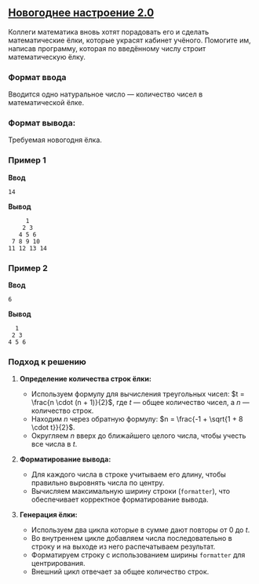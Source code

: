 ## [Новогоднее настроение 2.0](../../../solutions/2.4/24_r.py)

Коллеги математика вновь хотят порадовать его и сделать математические ёлки, которые украсят кабинет учёного.
Помогите им, написав программу, которая по введённому числу строит математическую ёлку.

### Формат ввода

Вводится одно натуральное число — количество чисел в математической ёлке.

### Формат вывода:

Требуемая новогодня ёлка.

### Пример 1

**Ввод**
```plaintext
14
```

**Вывод**
```plaintext
     1     
    2 3    
   4 5 6   
 7 8 9 10  
11 12 13 14
```

### Пример 2

**Ввод**
```plaintext
6
```

**Вывод**
```plaintext
  1  
 2 3 
4 5 6
```

### Подход к решению

1. **Определение количества строк ёлки:**
   - Используем формулу для вычисления треугольных чисел: $t = \frac{n \cdot (n + 1)}{2}$, где $t$ — общее количество чисел, а $n$ — количество строк.
   - Находим $n$ через обратную формулу: $n = \frac{-1 + \sqrt{1 + 8 \cdot t}}{2}$.
   - Округляем $n$ вверх до ближайшего целого числа, чтобы учесть все числа в $t$.

2. **Форматирование вывода:**
   - Для каждого числа в строке учитываем его длину, чтобы правильно выровнять числа по центру.
   - Вычисляем максимальную ширину строки (`formatter`), что обеспечивает корректное форматирование вывода.

3. **Генерация ёлки:**
   - Используем два цикла которые в сумме дают повторы от 0 до $t$.
   - Во внутреннем цикле добавляем числа последовательно в строку и на выходе из него распечатываем результат.
   - Форматируем строку с использованием ширины `formatter` для центрирования.
   - Внешний цикл отвечает за общее количество строк.
